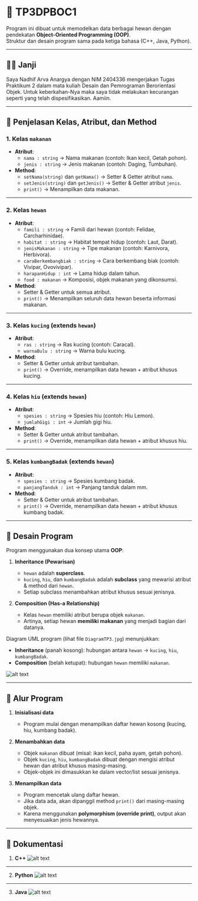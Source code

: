 # 🐾 TP3DPBOC1

Program ini dibuat untuk memodelkan data berbagai hewan dengan pendekatan **Object-Oriented Programming (OOP)**.  
Struktur dan desain program sama pada ketiga bahasa (C++, Java, Python).

---

## 🤝🏻 Janji

Saya Nadhif Arva Anargya dengan NIM 2404336 mengerjakan Tugas Praktikum 2 dalam mata kuliah Desain dan Pemrograman Berorientasi Objek. Untuk keberkahan-Nya maka saya tidak melakukan kecurangan seperti yang telah dispesifikasikan. Aamiin.

---

## 📌 Penjelasan Kelas, Atribut, dan Method

### 1. **Kelas `makanan`**
- **Atribut**:
  - `nama : string` → Nama makanan (contoh: Ikan kecil, Getah pohon).
  - `jenis : string` → Jenis makanan (contoh: Daging, Tumbuhan).
- **Method**:
  - `setNama(string)` dan `getNama()` → Setter & Getter atribut `nama`.
  - `setJenis(string)` dan `getJenis()` → Setter & Getter atribut `jenis`.
  - `print()` → Menampilkan data makanan.

---

### 2. **Kelas `hewan`**
- **Atribut**:
  - `famili : string` → Famili dari hewan (contoh: Felidae, Carcharhinidae).
  - `habitat : string` → Habitat tempat hidup (contoh: Laut, Darat).
  - `jenisMakanan : string` → Tipe makanan (contoh: Karnivora, Herbivora).
  - `caraBerkembangbiak : string` → Cara berkembang biak (contoh: Vivipar, Ovovivipar).
  - `harapanHidup : int` → Lama hidup dalam tahun.
  - `food : makanan` → Komposisi, objek makanan yang dikonsumsi.
- **Method**:
  - Setter & Getter untuk semua atribut.
  - `print()` → Menampilkan seluruh data hewan beserta informasi makanan.

---

### 3. **Kelas `kucing` (extends `hewan`)**
- **Atribut**:
  - `ras : string` → Ras kucing (contoh: Caracal).
  - `warnaBulu : string` → Warna bulu kucing.
- **Method**:
  - Setter & Getter untuk atribut tambahan.
  - `print()` → Override, menampilkan data hewan + atribut khusus kucing.

---

### 4. **Kelas `hiu` (extends `hewan`)**
- **Atribut**:
  - `spesies : string` → Spesies hiu (contoh: Hiu Lemon).
  - `jumlahGigi : int` → Jumlah gigi hiu.
- **Method**:
  - Setter & Getter untuk atribut tambahan.
  - `print()` → Override, menampilkan data hewan + atribut khusus hiu.

---

### 5. **Kelas `kumbangBadak` (extends `hewan`)**
- **Atribut**:
  - `spesies : string` → Spesies kumbang badak.
  - `panjangTanduk : int` → Panjang tanduk dalam mm.
- **Method**:
  - Setter & Getter untuk atribut tambahan.
  - `print()` → Override, menampilkan data hewan + atribut khusus kumbang badak.

---

## 🔑 Desain Program

Program menggunakan dua konsep utama **OOP**:

1. **Inheritance (Pewarisan)**
   - `hewan` adalah **superclass**.
   - `kucing`, `hiu`, dan `kumbangBadak` adalah **subclass** yang mewarisi atribut & method dari `hewan`.
   - Setiap subclass menambahkan atribut khusus sesuai jenisnya.

2. **Composition (Has-a Relationship)**
   - Kelas `hewan` memiliki atribut berupa objek `makanan`.
   - Artinya, setiap hewan **memiliki makanan** yang menjadi bagian dari datanya.

Diagram UML program (lihat file `DiagramTP3.jpg`) menunjukkan:
- **Inheritance** (panah kosong): hubungan antara `hewan` → `kucing`, `hiu`, `kumbangBadak`.
- **Composition** (belah ketupat): hubungan `hewan` memiliki `makanan`.

![alt text](https://github.com/MamangPermen/TP3DPBO2425C1/blob/main/Dokumentasi/DiagramTP3.jpg)

---

## 📖 Alur Program

1. **Inisialisasi data**  
   - Program mulai dengan menampilkan daftar hewan kosong (kucing, hiu, kumbang badak).

2. **Menambahkan data**  
   - Objek `makanan` dibuat (misal: ikan kecil, paha ayam, getah pohon).
   - Objek `kucing`, `hiu`, `kumbangBadak` dibuat dengan mengisi atribut hewan dan atribut khusus masing-masing.
   - Objek-objek ini dimasukkan ke dalam vector/list sesuai jenisnya.

3. **Menampilkan data**  
   - Program mencetak ulang daftar hewan.
   - Jika data ada, akan dipanggil method `print()` dari masing-masing objek.
   - Karena menggunakan **polymorphism (override print)**, output akan menyesuaikan jenis hewannya.

---

## 📸 Dokumentasi
1. **C++**
![alt text](https://github.com/MamangPermen/TP3DPBO2425C1/blob/main/Dokumentasi/cpp.jpg)

---

2. **Python**
![alt text](https://github.com/MamangPermen/TP3DPBO2425C1/blob/main/Dokumentasi/py.jpg)

---

3. **Java**
![alt text](https://github.com/MamangPermen/TP3DPBO2425C1/blob/main/Dokumentasi/java.jpg)
